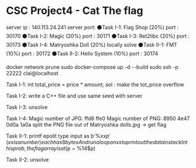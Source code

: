 # CSC Project4 - Cat The flag

server ip : 140.113.24.241
server port:
            ⚫Task I-1: Flag Shop       (20%) port : 30170
            ⚫Task I-2: Magic           (20%) port : 30171
            ⚫Task I-3: Ret2libc        (20%) port : 30173
            ⚫Task I-4: Matryoshka Doll (20%) locally solve
            ⚫Task II-1: FMT            (10%) port : 30172
            ⚫Task II-2: Hello System   (10%) port : 30174



docker network prune
sudo docker-compose up -d --build
sudo ssh -p 22222 clai@localhost

Task I-1:
    int total_price = price * amount;
    sol : make the tot_price overflow

Task I-2:
    write a C++ file and use same seed with server

Task I-3:
    unsolve
    
Task I-4:
    Magic number of JPG: ffd8 ffe0
    Magic number of PNG: 8950 4e47 0d0a 1a0a
    split the PNG file out of Matryoshka dolls.jpg -> get flag

Task II-1:
    printf epolit
    type input as b'%xx$p' (xx is a number) each has 8 bytes
    And run a loop on xx to print out the data in stack
    In this prob, the flag array is at (%10$p ~ %14$p)

Task II-2:
    unsolve
